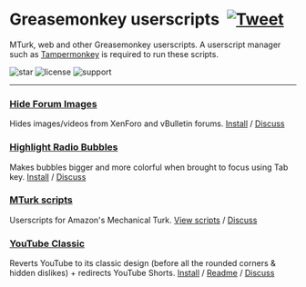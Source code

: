 # Greasemonkey userscripts &nbsp;[![Tweet](https://img.shields.io/twitter/url/http/shields.io.svg?style=social)](https://twitter.com/intent/tweet?text=Just%20discovered%20these%20epic%20userscripts!&url=https://github.com/adamlui/userscripts&hashtags=greasemonkey,userscripts,javascript)
MTurk, web and other Greasemonkey userscripts. A userscript manager such as [Tampermonkey](https://www.tampermonkey.net/) is required to run these scripts.

![star](https://img.shields.io/github/stars/adamlui/userscripts)
![license](https://img.shields.io/badge/License-MIT-green.svg)
![support](https://img.shields.io/badge/Support-Chrome|Firefox|Edge-989898.svg)

---

### [Hide Forum Images](hide-forum-images)
Hides images/videos from XenForo and vBulletin forums. [Install](https://greasyfork.org/scripts/12639/code/hide-forum-images.user.js) / [Discuss](https://github.com/adamlui/userscripts/discussions)

### [Highlight Radio Bubbles](highlight-radio-bubbles)
Makes bubbles bigger and more colorful when brought to focus using Tab key. [Install](https://greasyfork.org/scripts/26311/code/highlight-radio-bubbles.user.js) / [Discuss](https://github.com/adamlui/userscripts/discussions)

### [MTurk scripts](mturk)
Userscripts for Amazon's Mechanical Turk. [View scripts](mturk) / [Discuss](https://github.com/adamlui/userscripts/discussions)

### [YouTube Classic](youtube-classic)
Reverts YouTube to its classic design (before all the rounded corners & hidden dislikes) + redirects YouTube Shorts. [Install](https://ytclassic.com/us/code/youtube-classic.user.js) / [Readme](youtube-classic/README.md) / [Discuss](https://github.com/adamlui/userscripts/discussions)
